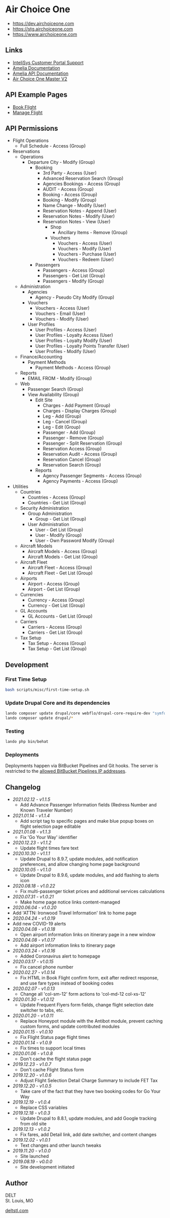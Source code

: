 # Air Choice One

* https://dev.airchoiceone.com
* https://stg.airchoiceone.com
* https://www.airchoiceone.com

## Links

* [InteliSys Customer Portal Support](https://support.intelisysaviation.com/)
* [Amelia Documentation](https://confluence.intelisysaviation.com/display/AD/)
* [Amelia API Documentation](https://airchoiceone-api.intelisystraining.ca/RESTv1/Help)
* [Air Choice One Master V2](https://xd.adobe.com/view/765087b2-0350-4d61-4d06-378a73616ba3-0061/)

## API Example Pages

* [Book Flight](https://airchoiceoneweb.intelisystraining.ca/)
* [Manage Flight](https://airchoiceoneweb.intelisystraining.ca/searchrespax.aspx)

## API Permissions

* Flight Operations
  * Full Schedule - Access (Group)
* Reservations
  * Operations
    * Departure City - Modify (Group)
      * Booking
        * 3rd Party - Access (User)
        * Advanced Reservation Search (Group)
        * Agencies Bookings - Access (Group)
        * AUDIT - Access (Group)
        * Booking - Access (Group)
        * Booking - Modify (Group)
        * Name Change - Modify (User)
        * Reservation Notes - Append (User)
        * Reservation Notes - Modify (User)
        * Reservation Notes - View (User)
          * Shop
            * Ancillary Items - Remove (Group)
          * Vouchers
            * Vouchers - Access (User)
            * Vouchers - Modify (User)
            * Vouchers - Purchase (User)
            * Vouchers - Redeem (User)
      * Passengers
        * Passengers - Access (Group)
        * Passengers - Get List (Group)
        * Passengers - Modify (Group)
  * Administration
    * Agencies
      * Agency - Pseudo City Modify (Group)
    * Vouchers
      * Vouchers - Access (User)
      * Vouchers - Email (User)
      * Vouchers - Modify (User)
    * User Profiles
      * User Profiles - Access (User)
      * User Profiles - Loyalty Access (User)
      * User Profiles - Loyalty Modify (User)
      * User Profiles - Loyalty Points Transfer (User)
      * User Profiles - Modify (User)
  * Finance/Accounting
    * Payment Methods
      * Payment Methods - Access (Group)
  * Reports
    * EMAIL FROM - Modify (Group)
  * Web
    * Passenger Search (Group)
    * View Availability (Group)
      * Edit Site
        * Charges - Add Payment (Group)
        * Charges - Display Charges (Group)
        * Leg - Add (Group)
        * Leg - Cancel (Group)
        * Leg - Edit (Group)
        * Passenger - Add (Group)
        * Passenger - Remove (Group)
        * Passenger - Split Reservation (Group)
        * Reservation Access (Group)
        * Reservation Audit - Access (Group)
        * Reservation Cancel (Group)
        * Reservation Search (Group)
      * Reports
        * Agency Passenger Segments - Access (Group)
        * Agency Payments - Access (Group)
* Utilities
  * Countries
    * Countries - Access (Group)
    * Countries - Get List (Group)
  * Security Administration
    * Group Administration
      * Group - Get List (Group)
    * User Administration
      * User - Get List (Group)
      * User - Modify (Group)
      * User - Own Password Modify (Group)
  * Aircraft Models
    * Aircraft Models - Access (Group)
    * Aircraft Models - Get List (Group)
  * Aircraft Fleet
    * Aircraft Fleet - Access (Group)
    * Aircraft Fleet - Get List (Group)
  * Airports
    * Airport - Access (Group)
    * Airport - Get List (Group)
  * Currencies
    * Currency - Access (Group)
    * Currency - Get List (Group)
  * GL Accounts
    * GL Accounts - Get List (Group)
  * Carriers
    * Carriers - Access (Group)
    * Carriers - Get List (Group)
  * Tax Setup
    * Tax Setup - Access (Group)
    * Tax Setup - Get List (Group)

## Development

### First Time Setup

```sh
bash scripts/misc/first-time-setup.sh
```

### Update Drupal Core and its dependencies

```sh
lando composer update drupal/core webflo/drupal-core-require-dev "symfony/*" --with-dependencies
lando composer update drupal/*
```

### Testing

```sh
lando php bin/behat
```

### Deployments

Deployments happen via BitBucket Pipelines and Git hooks. The server is restricted to the [allowed BitBucket Pipelines IP addresses](https://confluence.atlassian.com/bitbucket/what-are-the-bitbucket-cloud-ip-addresses-i-should-use-to-configure-my-corporate-firewall-343343385.html).

## Changelog

* _2021.02.12 - v1.1.5_
  * Add Advance Passenger Information fields (Redress Number and Known Traveler Number)
* _2021.01.14 - v1.1.4_
  * Add script tag to specific pages and make blue popup boxes on flight selection page editable
* _2021.01.08 - v1.1.3_
  * Fix 'Go Your Way' identifier
* _2020.12.23 - v1.1.2_
  * Update flight times fare text
* _2020.10.30 - v1.1.1_
  * Update Drupal to 8.9.7, update modules, add notification preferences, and allow changing home page background
* _2020.10.05 - v1.1.0_
  * Update Drupal to 8.9.6, update modules, and add flashing to alerts icon
* _2020.08.18 - v1.0.22_
  * Fix multi-passenger ticket prices and additional services calculations
* _2020.07.31 - v1.0.21_
  * Make home page notice links content-managed
* _2020.06.04 - v1.0.20_
 * Add 'ATTN: Ironwood Travel Information' link to home page
* _2020.04.24 - v1.0.19_
 * Add new COVID-19 alerts
* _2020.04.08 - v1.0.18_
  * Open airport information links on itinerary page in a new window
* _2020.04.08 - v1.0.17_
  * Add airport information links to itinerary page
* _2020.03.24 - v1.0.16_
  * Added Coronavirus alert to homepage
* _2020.03.17 - v1.0.15_
  * Fix cancel phone number
* _2020.02.27 - v1.0.14_
  * Fix HTML in Book Flight confirm form, exit after redirect response, and use fare types instead of booking codes
* _2020.02.07 - v1.0.13_
  * Change all 'col-sm-12' form actions to 'col-md-12 col-xs-12'
* _2020.01.30 - v1.0.12_
  * Update Frequent Flyers form fields, change flight selection date switcher to tabs, etc.
* _2020.01.20 - v1.0.11_
  * Replace Honeypot module with the Antibot module, prevent caching custom forms, and update contributed modules
* _2020.01.15 - v1.0.10_
  * Fix Flight Status page flight times
* _2020.01.14 - v1.0.9_
  * Fix times to support local times
* _2020.01.06 - v1.0.8_
  * Don't cache the flight status page
* _2019.12.23 - v1.0.7_
  * Don't cache Flight Status form
* _2019.12.20 - v1.0.6_
  * Adjust Flight Selection Detail Charge Summary to include FET Tax
* _2019.12.20 - v1.0.5_
  * Take care of the fact that they have two booking codes for Go Your Way
* _2019.12.19 - v1.0.4_
  * Replace CSS variables
* _2019.12.18 - v1.0.3_
  * Update Drupal to 8.8.1, update modules, and add Google tracking from old site
* _2019.12.13 - v1.0.2_
  * Fix fares, add Detail link, add date switcher, and content changes
* _2019.12.02 - v1.0.1_
  * Text changes and other launch tweaks
* _2019.11.20 - v1.0.0_
  * Site launched
* _2019.08.19 - v0.0.0_
  * Site development initiated

## Author

DELT  
St. Louis, MO  

[deltstl.com](https://www.deltstl.com)  
